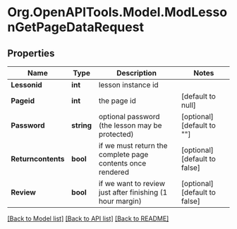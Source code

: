 # Org.OpenAPITools.Model.ModLessonGetPageDataRequest

## Properties

Name | Type | Description | Notes
------------ | ------------- | ------------- | -------------
**Lessonid** | **int** | lesson instance id | 
**Pageid** | **int** | the page id | [default to null]
**Password** | **string** | optional password (the lesson may be protected) | [optional] [default to ""]
**Returncontents** | **bool** | if we must return the complete page contents once rendered | [optional] [default to false]
**Review** | **bool** | if we want to review just after finishing (1 hour margin) | [optional] [default to false]

[[Back to Model list]](../README.md#documentation-for-models) [[Back to API list]](../README.md#documentation-for-api-endpoints) [[Back to README]](../README.md)


